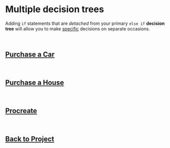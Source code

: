 # Multiple decision trees
Adding `if` statements that are *detached* from your primary `else if` **decision tree** will allow you to make <u>specific</u> decisions on separate occasions.

<br>

## [Purchase a Car](/../../tree/main/Projects/Program-Your-Life/Vehicle.md)

<br>

## [Purchase a House](/../../tree/main/Projects/Program-Your-Life/House.md)

<br>

## [Procreate](/../../tree/main/Projects/Program-Your-Life/Procreate.md)

<br>

## [Back to Project](/../../tree/main/Projects/Program-Your-Life/Program-Your-Life.md)